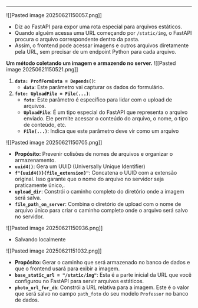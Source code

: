 

---

![[Pasted image 20250621150057.png]]
- Diz ao FastAPI para expor uma rota especial para arquivos estáticos.
- Quando alguém acessa uma URL começando por `/static/img`, o FastAPI procura o arquivo correspondente dentro da pasta.
- Assim, o frontend pode acessar imagens e outros arquivos diretamente pela URL, sem precisar de um endpoint Python para cada arquivo.

**Um método coletando um imagem e armazendo no server.**
![[Pasted image 20250621150521.png]]
1. **`data: ProfFormData = Depends()`**:
    - **`data`**: Este parâmetro vai capturar os dados do formulário.
2. **`foto: UploadFile = File(...)`**:
    - **`foto`**: Este parâmetro é específico para lidar com o upload de arquivos.
    - **`UploadFile`**: É um tipo especial do FastAPI que representa o arquivo enviado. Ele permite acessar o conteúdo do arquivo, o nome, o tipo de conteúdo, etc.
    - **`File(...)`**: Indica que este parâmetro deve vir como um arquivo 

![[Pasted image 20250621150705.png]]
- **Propósito:** Prevenir colisões de nomes de arquivos e organizar o armazenamento.
- **`uuid4()`**: Gera um UUID (Universally Unique Identifier)
- **`f"{uuid4()}{file_extension}"`**: Concatena o UUID com a extensão original. Isso garante que o nome do arquivo no servidor seja praticamente único,.
- **`upload_dir`**: Constrói o caminho completo do diretório onde a imagem será salva.
- **`file_path_on_server`**: Combina o diretório de upload com o nome de arquivo único para criar o caminho completo onde o arquivo será salvo no servidor.

![[Pasted image 20250621150936.png]]
- Salvando localmente

![[Pasted image 20250621151032.png]]
- **Propósito:** Gerar o caminho que será armazenado no banco de dados e que o frontend usará para exibir a imagem.
- **`base_static_url = "/static/img"`**: Esta é a parte inicial da URL que você configurou no FastAPI para servir arquivos estáticos. 
- **`photo_url_for_db`**: Constrói a URL relativa para a imagem. Este é o valor que será salvo no campo `path_foto` do seu modelo `Professor` no banco de dados. 